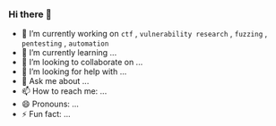 ### Hi there 👋

- 🔭 I’m currently working on `ctf` , `vulnerability research` , `fuzzing` , `pentesting` , `automation`
- 🌱 I’m currently learning ...
- 👯 I’m looking to collaborate on ...
- 🤔 I’m looking for help with ...
- 💬 Ask me about ...
- 📫 How to reach me: ...
- 😄 Pronouns: ...
- ⚡ Fun fact: ...

<!--
**dibsy/dibsy** is a ✨ _special_ ✨ repository because its `README.md` (this file) appears on your GitHub profile.

Here are some ideas to get you started:


-->
